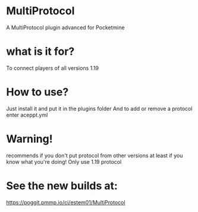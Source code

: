 # MultiProtocol
A MultiProtocol plugin advanced for Pocketmine

# what is it for?
To connect players of all versions 1.19

# How to use?
Just install it and put it in the plugins folder And to add or remove a protocol enter aceppt.yml

# Warning! 
recommends if you don't put protocol from other versions at least if you know what you're doing! Only use 1.19 protocol

# See the new builds at:
https://poggit.pmmp.io/ci/estem01/MultiProtocol
